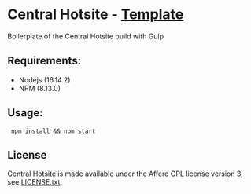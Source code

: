 # Central Hotsite - [Template](http://www.centralcm42.com/)


Boilerplate of the Central Hotsite build with Gulp

## Requirements:

- Nodejs (16.14.2)
- NPM (8.13.0)

## Usage:


```
 npm install && npm start
```


## License

Central Hotsite is made available under the Affero GPL license version 3, see [LICENSE.txt](https://github.com/Codeminer42/central-hotsite/blob/master/LICENSE.txt).
